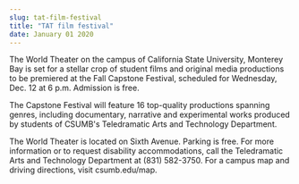 ```yaml
---
slug: tat-film-festival
title: "TAT film festival"
date: January 01 2020
---
```


 
<p>
  The World Theater on the campus of California State University, Monterey Bay
  is set for a stellar crop of student films and original media productions to
  be premiered at the Fall Capstone Festival, scheduled for Wednesday, Dec. 12
  at 6 p.m. Admission is free.
</p>
<p>
  The Capstone Festival will feature 16 top-quality productions spanning genres,
  including documentary, narrative and experimental works produced by students
  of CSUMB's Teledramatic Arts and Technology Department.
</p>
<p>
  The World Theater is located on Sixth Avenue. Parking is free. For more
  information or to request disability accommodations, call the Teledramatic
  Arts and Technology Department at (831) 582-3750. For a campus map and driving
  directions, visit csumb.edu/map.
</p>
 
